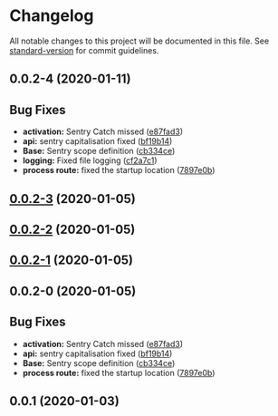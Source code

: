 # Changelog

All notable changes to this project will be documented in this file. See [standard-version](https://github.com/conventional-changelog/standard-version) for commit guidelines.

## 0.0.2-4 \(2020-01-11\)

## Bug Fixes

* **activation:** Sentry Catch missed \([e87fad3](https://gitlab.com/tgtmedialtd/smartcloud/core/commit/e87fad308e5050b23bc843253a71c3f52cff1364)\)
* **api:** sentry capitalisation fixed \([bf19b14](https://gitlab.com/tgtmedialtd/smartcloud/core/commit/bf19b14092ea0dca3366fc2bc470e3fdc9f72cdd)\)
* **Base:** Sentry scope definition \([cb334ce](https://gitlab.com/tgtmedialtd/smartcloud/core/commit/cb334ce24298147e6540f9ebb0a419ed931e9e65)\)
* **logging:** Fixed file logging \([cf2a7c1](https://gitlab.com/tgtmedialtd/smartcloud/core/commit/cf2a7c16736765ec2de47a48baf8ee8a0bcb003f)\)
* **process route:** fixed the startup location \([7897e0b](https://gitlab.com/tgtmedialtd/smartcloud/core/commit/7897e0be8265cbd4c42e16406867a7c8439f7390)\)

## [0.0.2-3](https://gitlab.com/tgtmedialtd/smartcloud/core/compare/v0.0.2-2...v0.0.2-3) \(2020-01-05\)

## [0.0.2-2](https://gitlab.com/tgtmedialtd/smartcloud/core/compare/v0.0.2-1...v0.0.2-2) \(2020-01-05\)

## [0.0.2-1](https://gitlab.com/tgtmedialtd/smartcloud/core/compare/v0.0.2-0...v0.0.2-1) \(2020-01-05\)

## 0.0.2-0 \(2020-01-05\)

## Bug Fixes

* **activation:** Sentry Catch missed \([e87fad3](https://gitlab.com/tgtmedialtd/smartcloud/core/commit/e87fad308e5050b23bc843253a71c3f52cff1364)\)
* **api:** sentry capitalisation fixed \([bf19b14](https://gitlab.com/tgtmedialtd/smartcloud/core/commit/bf19b14092ea0dca3366fc2bc470e3fdc9f72cdd)\)
* **Base:** Sentry scope definition \([cb334ce](https://gitlab.com/tgtmedialtd/smartcloud/core/commit/cb334ce24298147e6540f9ebb0a419ed931e9e65)\)
* **process route:** fixed the startup location \([7897e0b](https://gitlab.com/tgtmedialtd/smartcloud/core/commit/7897e0be8265cbd4c42e16406867a7c8439f7390)\)

## 0.0.1 \(2020-01-03\)

